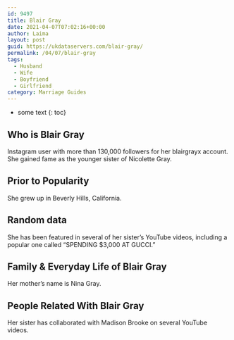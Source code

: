 ```yaml
---
id: 9497
title: Blair Gray
date: 2021-04-07T07:02:16+00:00
author: Laima
layout: post
guid: https://ukdataservers.com/blair-gray/
permalink: /04/07/blair-gray
tags:
  - Husband
  - Wife
  - Boyfriend
  - Girlfriend
category: Marriage Guides
---
```


* some text
{: toc}


## Who is Blair Gray
                  
                  
                  
Instagram user with more than 130,000 followers for her blairgrayx account. She gained fame as the younger sister of Nicolette Gray.
                  
              
            
              
            
                
                
                
## Prior to Popularity
                  
                  
                  
She grew up in Beverly Hills, California.
                  
              
            
              
            
                
                
                
## Random data
                  
                  
                  
She has been featured in several of her sister&#8217;s YouTube videos, including a popular one called &#8220;SPENDING $3,000 AT GUCCI.&#8221;
                  
              
            
              
            
                
                
                
## Family & Everyday Life of Blair Gray
                  
                  
                  
Her mother&#8217;s name is Nina Gray.
                  
              
            
              
            
                
                
                
## People Related With Blair Gray
                  
                  
                  
Her sister has collaborated with Madison Brooke on several YouTube videos.
                  
              
            
              
            
                
              
            
              
              
            
            
              
            
          
          
          